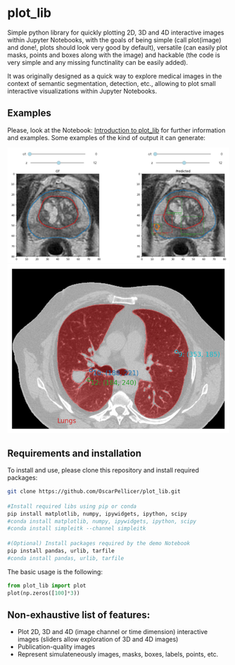 # plot_lib

Simple python library for quickly plotting 2D, 3D and 4D interactive images within Jupyter Notebooks, with the goals of being simple (call plot(image) and done!, plots should look very good by default), versatile (can easily plot masks, points and boxes along with the image) and hackable (the code is very simple and any missing functinality can be easily added).

It was originally designed as a quick way to explore medical images in the context of semantic segmentation, detection, etc., allowing to plot small interactive visualizations within Jupyter Notebooks.

## Examples

Please, look at the Notebook: [Introduction to plot_lib](Introduction%20to%20plot_lib.ipynb) for further information and examples. Some examples of the kind of output it can generate:

![Example 1](./media/example_1.png "Example 1")
![Example 2](./media/example_2.png "Example 2")

## Requirements and installation

To install and use, please clone this repository and install required packages:
```bash
git clone https://github.com/OscarPellicer/plot_lib.git

#Install required libs using pip or conda
pip install matplotlib, numpy, ipywidgets, ipython, scipy
#conda install matplotlib, numpy, ipywidgets, ipython, scipy
#conda install simpleitk --channel simpleitk

#(Optional) Install packages required by the demo Notebook
pip install pandas, urlib, tarfile
#conda install pandas, urlib, tarfile

```

The basic usage is the following:
```python
from plot_lib import plot
plot(np.zeros([100]*3))
```

## Non-exhaustive list of features:
 * Plot 2D, 3D and 4D (image channel or time dimension) interactive images (sliders allow exploration of 3D and 4D images)
 * Publication-quality images
 * Represent simulateneously images, masks, boxes, labels, points, etc.
